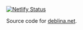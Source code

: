 [![Netlify Status](https://api.netlify.com/api/v1/badges/e600a70a-b08b-4ff6-83f0-a8be451757b9/deploy-status)](https://app.netlify.com/sites/deblnia/deploys)

Source code for [deblina.net](https://deblina.net/). 